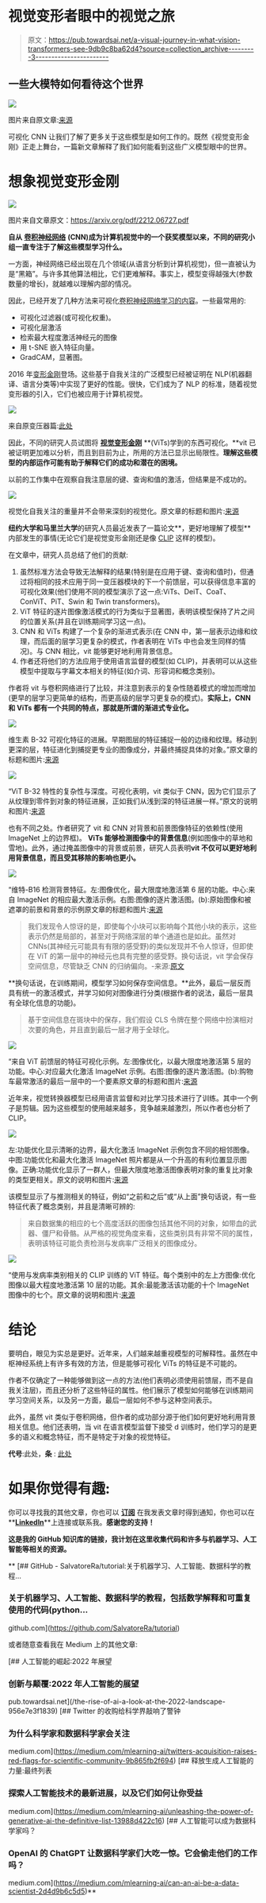 # 视觉变形者眼中的视觉之旅

> 原文：<https://pub.towardsai.net/a-visual-journey-in-what-vision-transformers-see-9db9c8ba62d4?source=collection_archive---------3----------------------->

## 一些大模特如何看待这个世界

![](img/628267e469af4e1521c6add37b1c7eea.png)

图片来自原文章:[来源](https://arxiv.org/pdf/2212.06727.pdf)

可视化 CNN 让我们了解了更多关于这些模型是如何工作的。既然《视觉变形金刚》正走上舞台，一篇新文章解释了我们如何能看到这些广义模型眼中的世界。

# 想象视觉变形金刚

![](img/f00b4f175bcb5714d38b9424900623b6.png)

图片来自文章原文：<https://arxiv.org/pdf/2212.06727.pdf>

**自从** [**卷积神经网络**](https://en.wikipedia.org/wiki/Convolutional_neural_network) **(CNN)成为计算机视觉中的一个获奖模型以来，不同的研究小组一直专注于了解这些模型学习什么。**

一方面，神经网络已经出现在几个领域(从语言分析到计算机视觉)，但一直被认为是“黑箱”。与许多其他算法相比，它们更难解释。事实上，模型变得越强大(参数数量的增长)，就越难以理解内部的情况。

因此，已经开发了几种方法来可视化[卷积神经网络学习的内容](https://cs231n.github.io/understanding-cnn/)。一些最常用的:

*   可视化过滤器(或可视化权重)。
*   可视化层激活
*   检索最大程度激活神经元的图像
*   用 t-SNE 嵌入特征向量。
*   GradCAM，显著图。

2016 年[变形金刚](https://en.wikipedia.org/wiki/Transformer_(machine_learning_model))登场。这些基于自我关注的广泛模型已经被证明在 NLP(机器翻译、语言分类等)中实现了更好的性能。很快，它们成为了 NLP 的标准，随着视觉变形器的引入，它们也被应用于计算机视觉。

![](img/333edd7f3b2d445f53957bccb63de726.png)

来自原变压器篇:[此处](https://arxiv.org/abs/1706.03762)

因此，不同的研究人员试图将 [**视觉变形金刚**](https://en.wikipedia.org/wiki/Vision_transformer) **(ViTs)学到的东西可视化。**vit 已被证明更加难以分析，而且到目前为止，所用的方法已显示出局限性。**理解这些模型的内部运作可能有助于解释它们的成功和潜在的困境。**

以前的工作集中在观察自我注意层的键、查询和值的激活，但结果是不成功的。

![](img/9bd35d63af234656aaf6441392a3e363.png)

视觉化自我关注的重量并不会带来深刻的视觉化。原文章的标题和图片:[来源](https://arxiv.org/pdf/2212.06727.pdf)

**纽约大学和马里兰大学**的研究人员最近发表了一篇论文**，更好地理解了模型**内部发生的事情(无论它们是视觉变形金刚还是像 [CLIP](https://openai.com/blog/clip/) 这样的模型)。

在文章中，研究人员总结了他们的贡献:

1.  虽然标准方法会导致无法解释的结果(特别是在应用于键、查询和值时)，但通过将相同的技术应用于同一变压器模块的下一个前馈层，可以获得信息丰富的可视化效果(他们使用不同的模型演示了这一点:ViTs、DeiT、CoaT、ConViT、PiT、Swin 和 Twin transformers)。
2.  ViT 特征的逐片图像激活模式的行为类似于显著图，表明该模型保持了片之间的位置关系(并且在训练期间学习这一点)。
3.  CNN 和 ViTs 构建了一个复杂的渐进式表示(在 CNN 中，第一层表示边缘和纹理，而后面的层学习更复杂的模式，作者表明在 ViTs 中也会发生同样的情况)。与 CNN 相比，vit 能够更好地利用背景信息。
4.  作者还将他们的方法应用于使用语言监督的模型(如 CLIP)，并表明可以从这些模型中提取与字幕文本相关的特征(如介词、形容词和概念类别)。

作者将 vit 与卷积网络进行了比较，并注意到表示的复杂性随着模式的增加而增加(更早的层学习更简单的结构，而更高级的层学习更复杂的模式)。**实际上，CNN 和 ViTs 都有一个共同的特点，那就是所谓的渐进式专业化。**

![](img/4a386a18181f67514684a6b58ea222e6.png)

维生素 B-32 可视化特征的进展。早期图层的特征捕捉一般的边缘和纹理。移动到更深的层，特征进化到捕捉更专业的图像成分，并最终捕捉具体的对象。”原文章的标题和图片:[来源](https://arxiv.org/pdf/2212.06727.pdf)

![](img/2acd47ae7b21903449fdd964ca00501e.png)

“ViT B-32 特性的复杂性与深度。可视化表明，vit 类似于 CNN，因为它们显示了从纹理到零件到对象的特征进展，正如我们从浅到深的特征进展一样。”原文的说明和图片:[来源](https://arxiv.org/pdf/2212.06727.pdf)

也有不同之处。作者研究了 vit 和 CNN 对背景和前景图像特征的依赖性(使用 ImageNet 上的边界框)。 **ViTs 能够检测图像中的背景信息**(例如图像中的草地和雪地)。此外，通过掩盖图像中的背景或前景，研究人员表明**vit 不仅可以更好地利用背景信息，而且受其移除的影响也更小。**

![](img/8ae84392fca8e997be09508efa171093.png)

“维特-B16 检测背景特征。左:图像优化，最大限度地激活第 6 层的功能。中心:来自 ImageNet 的相应最大激活示例。右图:图像的逐片激活图。(b):原始图像和被遮罩的前景和背景的示例原文章的标题和图片:[来源](https://arxiv.org/pdf/2212.06727.pdf)

> 我们发现令人惊讶的是，即使每个小块可以影响每个其他小块的表示，这些表示仍然是局部的，甚至对于网络深层的单个通道也是如此。虽然对 CNNs(其神经元可能具有有限的感受野)的类似发现并不令人惊讶，但即使在 ViT 的第一层中的神经元也具有完整的感受野。换句话说，vit 学会保存空间信息，尽管缺乏 CNN 的归纳偏向。-来源:[原文](https://arxiv.org/pdf/2212.06727.pdf)

**换句话说，在训练期间，模型学习如何保存空间信息。**此外，最后一层反而具有统一的激活模式，并学习如何对图像进行分类(根据作者的说法，最后一层具有全球化信息的功能)。

> 基于空间信息在斑块中的保存，我们假设 CLS 令牌在整个网络中扮演相对次要的角色，并且直到最后一层才用于全球化。

![](img/209cff717e3352f067ee97af83464ab9.png)

“来自 ViT 前馈层的特征可视化示例。左:图像优化，以最大限度地激活第 5 层的功能。中心:对应最大化激活 ImageNet 示例。右图:图像的逐片激活图。(b):购物车最常激活的最后一层中的一个要素原文章的标题和图片:[来源](https://arxiv.org/pdf/2212.06727.pdf)

近年来，视觉转换器模型已经用语言监督和对比学习技术进行了训练。其中一个例子是剪辑。因为这些模型的使用越来越多，竞争越来越激烈，所以作者也分析了 CLIP。

![](img/1018f8c926fd45d4e36ded5dfa57b5ae.png)

左:功能优化显示清晰的边界，最大化激活 ImageNet 示例包含不同的相邻图像。中图:功能优化和最大化激活 ImageNet 照片都是从一个升高的有利位置显示图像。正确:功能优化显示了一群人，但最大限度地激活图像表明对象的重复比对象的类型更相关。原文的说明和图片:[来源](https://arxiv.org/pdf/2212.06727.pdf)

该模型显示了与推测相关的特征，例如“之前和之后”或“从上面”换句话说，有一些特征代表了概念类别，并且是清晰可辨的:

> 来自数据集的相应的七个高度活跃的图像包括其他不同的对象，如带血的武器、僵尸和骨骼。从严格的视觉角度来看，这些类别具有非常不同的属性，表明该特征可能负责检测与发病率广泛相关的图像成分。

![](img/32aeb3fbd7282c639fe96a582706055e.png)

“使用与发病率类别相关的 CLIP 训练的 ViT 特征。每个类别中的左上方图像:优化图像以最大程度地激活第 10 层的功能。其余:最能激活该功能的十个 ImageNet 图像中的七个。原文章的说明和图片:[来源](https://arxiv.org/pdf/2212.06727.pdf)

# 结论

要明白，眼见为实总是更好。近年来，人们越来越重视模型的可解释性。虽然在中枢神经系统上有许多有效的方法，但是能够可视化 ViTs 的特征是不可能的。

作者不仅确定了一种能够做到这一点的方法(他们表明必须使用前馈层，而不是自我关注层)，而且还分析了这些特征的属性。他们展示了模型如何能够在训练期间学习空间关系，以及另一方面，最后一层如何不参与这种空间表示。

此外，虽然 vit 类似于卷积网络，但作者的成功部分源于他们如何更好地利用背景相关信息。他们还表明，当 vit 在语言模型监督下接受 d 训练时，他们学习的是更多的语义和概念特征，而不是特定于对象的视觉特征。

**代号**:此处，**条** : [此处](https://arxiv.org/abs/2212.06727)

# 如果你觉得有趣:

你可以寻找我的其他文章，你也可以 [**订阅**](https://salvatore-raieli.medium.com/subscribe) 在我发表文章时得到通知，你也可以在**[**LinkedIn**](https://www.linkedin.com/in/salvatore-raieli/)**上连接或联系我。**感谢您的支持！**

**这是我的 GitHub 知识库的链接，我计划在这里收集代码和许多与机器学习、人工智能等相关的资源。**

**[](https://github.com/SalvatoreRa/tutorial) [## GitHub - SalvatoreRa/tutorial:关于机器学习、人工智能、数据科学的教程…

### 关于机器学习、人工智能、数据科学的教程，包括数学解释和可重复使用的代码(python…

github.com](https://github.com/SalvatoreRa/tutorial) 

或者随意查看我在 Medium 上的其他文章:

[](/the-rise-of-ai-a-look-at-the-2022-landscape-956e7e3f1839) [## 人工智能的崛起:2022 年展望

### 创新与颠覆:2022 年人工智能的展望

pub.towardsai.net](/the-rise-of-ai-a-look-at-the-2022-landscape-956e7e3f1839) [](https://medium.com/mlearning-ai/twitters-acquisition-raises-red-flags-for-scientific-community-9b865fb2f694) [## Twitter 的收购给科学界敲响了警钟

### 为什么科学家和数据科学家会关注

medium.com](https://medium.com/mlearning-ai/twitters-acquisition-raises-red-flags-for-scientific-community-9b865fb2f694) [](https://medium.com/mlearning-ai/unleashing-the-power-of-generative-ai-the-definitive-list-13988d422c16) [## 释放生成人工智能的力量:最终列表

### 探索人工智能技术的最新进展，以及它们如何让你受益

medium.com](https://medium.com/mlearning-ai/unleashing-the-power-of-generative-ai-the-definitive-list-13988d422c16) [](https://medium.com/mlearning-ai/can-an-ai-be-a-data-scientist-2d4d9b6c5d5) [## 人工智能可以成为数据科学家吗？

### OpenAI 的 ChatGPT 让数据科学家们大吃一惊。它会偷走他们的工作吗？

medium.com](https://medium.com/mlearning-ai/can-an-ai-be-a-data-scientist-2d4d9b6c5d5)**